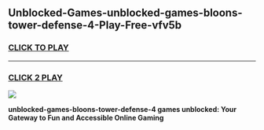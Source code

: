 
## Unblocked-Games-unblocked-games-bloons-tower-defense-4-Play-Free-vfv5b
<h3>
<a href="https://premium76.site?title=unblocked-games-bloons-tower-defense-4&ref=21A">CLICK TO PLAY</a></h3>
<hr>

<h3>
<a href="https://premium76.site?title=unblocked-games-bloons-tower-defense-4&ref=21A">CLICK 2 PLAY</a>
  
</h3>

<a href="https://premium76.site?title=unblocked-games-bloons-tower-defense-4&ref=21A"><img src="https://clearcache.store/games.png"></a>


**unblocked-games-bloons-tower-defense-4 games unblocked: Your Gateway to Fun and Accessible Online Gaming**
